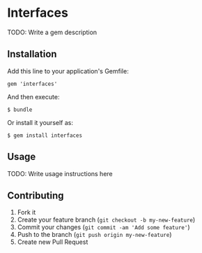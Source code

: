 # Interfaces

TODO: Write a gem description

## Installation

Add this line to your application's Gemfile:

    gem 'interfaces'

And then execute:

    $ bundle

Or install it yourself as:

    $ gem install interfaces

## Usage

TODO: Write usage instructions here

## Contributing

1. Fork it
2. Create your feature branch (`git checkout -b my-new-feature`)
3. Commit your changes (`git commit -am 'Add some feature'`)
4. Push to the branch (`git push origin my-new-feature`)
5. Create new Pull Request
